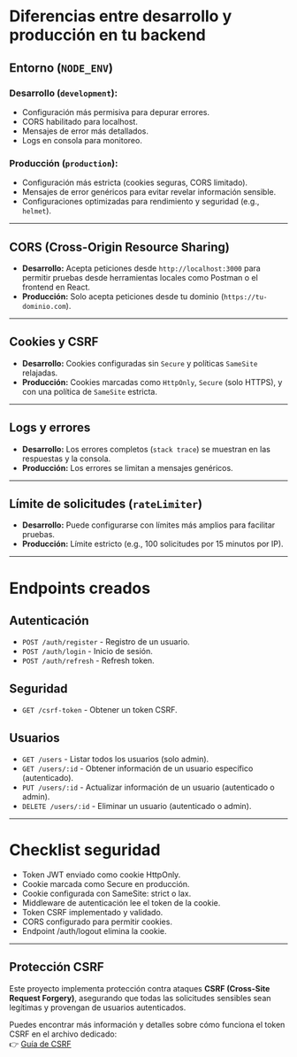 # Diferencias entre desarrollo y producción en tu backend

## Entorno (`NODE_ENV`)

### Desarrollo (`development`):
- Configuración más permisiva para depurar errores.
- CORS habilitado para localhost.
- Mensajes de error más detallados.
- Logs en consola para monitoreo.

### Producción (`production`):
- Configuración más estricta (cookies seguras, CORS limitado).
- Mensajes de error genéricos para evitar revelar información sensible.
- Configuraciones optimizadas para rendimiento y seguridad (e.g., `helmet`).

---

## CORS (Cross-Origin Resource Sharing)

- **Desarrollo:** Acepta peticiones desde `http://localhost:3000` para permitir pruebas desde herramientas locales como Postman o el frontend en React.
- **Producción:** Solo acepta peticiones desde tu dominio (`https://tu-dominio.com`).

---

## Cookies y CSRF

- **Desarrollo:** Cookies configuradas sin `Secure` y políticas `SameSite` relajadas.
- **Producción:** Cookies marcadas como `HttpOnly`, `Secure` (solo HTTPS), y con una política de `SameSite` estricta.

---

## Logs y errores

- **Desarrollo:** Los errores completos (`stack trace`) se muestran en las respuestas y la consola.
- **Producción:** Los errores se limitan a mensajes genéricos.

---

## Límite de solicitudes (`rateLimiter`)

- **Desarrollo:** Puede configurarse con límites más amplios para facilitar pruebas.
- **Producción:** Límite estricto (e.g., 100 solicitudes por 15 minutos por IP).

---

# Endpoints creados

## Autenticación
- `POST /auth/register` - Registro de un usuario.
- `POST /auth/login` - Inicio de sesión.
- `POST /auth/refresh` - Refresh token.

## Seguridad
- `GET /csrf-token` - Obtener un token CSRF.

## Usuarios
- `GET /users` - Listar todos los usuarios (solo admin).
- `GET /users/:id` - Obtener información de un usuario específico (autenticado).
- `PUT /users/:id` - Actualizar información de un usuario (autenticado o admin).
- `DELETE /users/:id` - Eliminar un usuario (autenticado o admin).

---

# Checklist seguridad
- Token JWT enviado como cookie HttpOnly.
- Cookie marcada como Secure en producción.
- Cookie configurada con SameSite: strict o lax.
- Middleware de autenticación lee el token de la cookie.
- Token CSRF implementado y validado.
- CORS configurado para permitir cookies.
- Endpoint /auth/logout elimina la cookie.


---

## Protección CSRF

Este proyecto implementa protección contra ataques **CSRF (Cross-Site Request Forgery)**, asegurando que todas las solicitudes sensibles sean legítimas y provengan de usuarios autenticados. 

Puedes encontrar más información y detalles sobre cómo funciona el token CSRF en el archivo dedicado:  
👉 [Guía de CSRF](https://github.com/juanisidoro/back-node/blob/main/README_CSRF.md)
